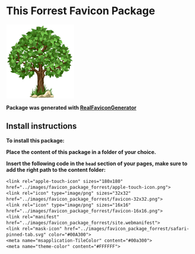 # This Forrest Favicon Package

![forrest](../forrest.png)

**Package was generated with [RealFaviconGenerator](https://realfavicongenerator.net/)**

## Install instructions

**To install this package:**

**Place the content of this package in a folder of your choice.**

**Insert the following code in the `head` section of your pages, make sure to add the right path to the content folder:**

    <link rel="apple-touch-icon" sizes="180x180" href="../images/favicon_package_forrest/apple-touch-icon.png">
    <link rel="icon" type="image/png" sizes="32x32" href="../images/favicon_package_forrest/favicon-32x32.png">
    <link rel="icon" type="image/png" sizes="16x16" href="../images/favicon_package_forrest/favicon-16x16.png">
    <link rel="manifest" href="../images/favicon_package_forrest/site.webmanifest">
    <link rel="mask-icon" href="../images/favicon_package_forrest/safari-pinned-tab.svg" color="#00A300">
    <meta name="msapplication-TileColor" content="#00a300">
    <meta name="theme-color" content="#FFFFFF">
